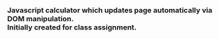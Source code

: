 <h3>Javascript calculator which updates page automatically via DOM manipulation. <br>Initially created for class assignment.</h3>
